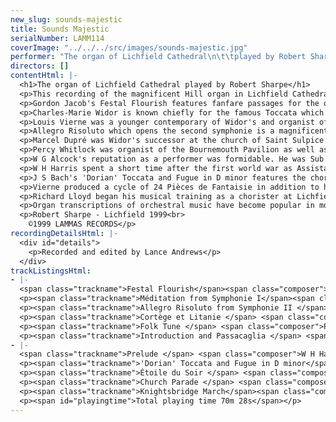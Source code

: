 ```yaml
---
new_slug: sounds-majestic
title: Sounds Majestic
serialNumber: LAMM114
coverImage: "../../../src/images/sounds-majestic.jpg"
performer: "The organ of Lichfield Cathedral\n\t\tplayed by Robert Sharpe"
directors: []
contentHtml: |-
  <h1>The organ of Lichfield Cathedral played by Robert Sharpe</h1>
  <p>This recording of the magnificent Hill organ in Lichfield Cathedral was made shortly before the dismantling of the instrument by Harrison &amp; Harrison for a major overhaul. We hope that you, the listener, will enjoy the programme of music recorded especially to show the organ's renowned range of colour and power.</p>
  <p>Gordon Jacob's Festal Flourish features fanfare passages for the organ's famous Tuba Mirabilis stop (positioned in the north transept case). After a quieter middle section based on the opening material, the piece builds to a stately conclusion.</p>
  <p>Charles-Marie Widor is known chiefly for the famous Toccata which is the finale of the fifth of his ten 'Symphonies' for organ. The last set of these were conceived as entities but the earlier ones are really just suites of contrasting pieces. Méditation from the first symphonie is a gentle movement in E flat minor; a mellifluous melody (for Flûte Harmonique) is accompanied on string stops before being joined by a counter-melody on the pedals.</p>
  <p>Louis Vierne was a younger contemporary of Widor's and organist of Notre Dame in Paris. His six organ symphonies follow a similar model to Widor's but are more unified and somewhat more colourful in their harmonic language.</p>
  <p>Allegro Risoluto which opens the second symphonie is a magnificent, dark, swaggering piece in E minor; the movement ends triumphally on the tutti, with a blazing major cadence.</p>
  <p>Marcel Dupré was Widor's successor at the church of Saint Sulpice in Paris; before his appointment there he spent a short period of time as acting organist at Notre Dame during Vierne's absence. Dupré's music is highly disciplined and often rigorously contrapuntal; his virtuoso technique was legendary and some of his works stretch the player (and instrument) to previously unknown limits. Cortège et Litanie however, is an early, gentler piece. Originally conceived for orchestra, the opening material gives way to a quasi-plainchant theme (heard first on the Flûte Harmonique). As the work develops, this theme is combined with the earlier one; a gradual crescendo then leads to the final thrilling toccata section over a tonic pedal.</p>
  <p>Percy Whitlock was organist of the Bournemouth Pavilion as well as holding a number of church positions; he wrote extensively for the organ and Folk Tune is from the collection Five Short Pieces. Its haunting melody is heard first on a flute and then a reed stop; the theme is then developed but soon returns to the flute before the hushed ending over the low thirty-two feet pedal.</p>
  <p>W G Alcock's reputation as a performer was formidable. He was Sub Organist at Westminster Abbey and then Organist at Salisbury Cathedral. His mighty Introduction and Passacaglia is dedicated to Harold Darke, a renowned Bach player. In a more Romantic vein, Alcock's work is clearly inspired by Bach's Passacaglia; the soft ending and gradual crescendo are a reminder of the style of Bach playing used by Darke and others on Britain's great Romantic organs. The piece is a tour de force of counterpoint and reaches a mighty conclusion with the Tuba (heard at the outset) coupled to the full organ.</p>
  <p>W H Harris spent a short time after the first world war as Assistant Organist at Lichfield Cathedral before moving to Oxford and then St George's Chapel, Windsor. This short Prelude from Four Short Pieces was written in Bach's church in Leipzig, St Thomas's. The influence of Bach is evident in its elegantly crafted phrases and flowing lines.</p>
  <p>J S Bach's 'Dorian' Toccata and Fugue in D minor features the choruses of the Great and Swell/Choir divisions of the organ in dialogue. On this recording, a scheme of registration something like that used in the past by Darke, Harris and Alcock on the great Romantic instruments of Britain has been adopted for the Fugue; a gradual crescendo to the full Swell and Great.</p>
  <p>Vierne produced a cycle of 24 Pièces de Fantaisie in addition to his organ symphonies. These use a highly developed impressionistic harmonic style to create the mood suggested by their picturesque titles. In Etoile du Soir, a single flute stop at the beginning leads to a canonic middle section (right hand and pedals with a rippling left hand accompaniment) then a final slower section again all illustrating the twinkling effect of the evening star-light.</p>
  <p>Richard Lloyd began his musical training as a chorister at Lichfield Cathedral under the well-known organist of that time, Ambrose Porter. Although perhaps best known for his choral works, Richard Lloyd has written a number of organ pieces in his colourful style. Church Parade has a stately, processional feel based around the trumpet-like opening motif.</p>
  <p>Organ transcriptions of orchestral music have become popular in more recent years, especially when they transfer to the resources of a large instrument as well as Eric Coates's Knightsbridge March, the last movement of his London Suite. Its 'big tunes' and fanfares are an ideal opportunity for an airing of some of the Lichfield organ's 'cinema' effects.</p>
  <p>Robert Sharpe - Lichfield 1999<br>
    ©1999 LAMMAS RECORDS</p>
recordingDetailsHtml: |-
  <div id="details">
    <p>Recorded and edited by Lance Andrews</p>
  </div>
trackListingsHtml:
- |-
  <span class="trackname">Festal Flourish</span><span class="composer"> Gordon Jacob</span>
  <p><span class="trackname">Méditation from Symphonie I</span><span class="composer"> Charles-Marie Widor</span></p>
  <p><span class="trackname">Allegro Risoluto from Symphonie II </span> <span class="composer"> Louis Vierne</span></p>
  <p><span class="trackname">Cortège et Litanie </span> <span class="composer"> Marcel Dupré</span></p>
  <p><span class="trackname">Folk Tune </span> <span class="composer">Percy Whitlock</span></p>
  <p><span class="trackname">Introduction and Passacaglia </span> <span class="composer"> W G Alcock</span></p>
- |-
  <span class="trackname">Prelude </span> <span class="composer">W H Harris</span>
  <p><span class="trackname">'Dorian' Toccata and Fugue in D minor</span><span class="composer"> J S Bach</span></p>
  <p><span class="trackname">Étoile du Soir </span> <span class="composer"> Louis Vierne</span></p>
  <p><span class="trackname">Church Parade </span> <span class="composer"> Richard Lloyd</span></p>
  <p><span class="trackname">Knightsbridge March</span><span class="composer"> Eric Coates arr. Sharpe</span></p>
  <p><span id="playingtime">Total playing time 70m 28s</span></p>
---
```


